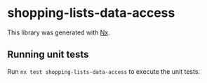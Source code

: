 # shopping-lists-data-access

This library was generated with [Nx](https://nx.dev).

## Running unit tests

Run `nx test shopping-lists-data-access` to execute the unit tests.
